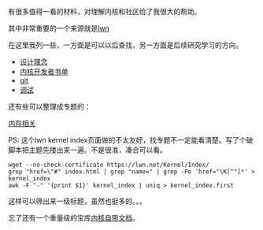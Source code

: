 有很多值得一看的材料，对理解内核和社区给了我很大的帮助。

其中非常重要的一个来源就是[lwn][1]

在这里我列一些，一方面是可以以后查找，另一方面是后续研究学习的方向。

  * [设计理念][2]
  * [内核开发者书单][6]
  * [git][3]
  * [调试][4]

还有些可以整理成专题的：

[内存相关][5]

PS: 这个lwn kernel index页面做的不太友好，找专题不一定能看清楚。写了个破脚本把主题先搂出来一遍。不是很准，凑合可以看。

```
wget --no-check-certificate https://lwn.net/Kernel/Index/
grep "href=\"#" index.html | grep "name=" | grep -Po 'href="\K[^"]*' > kernel_index
awk -F "-" '{print $1}' kernel_index | uniq > kernel_index.first
```

这样可以筛出来一级标题，虽然也挺多的。。。

忘了还有一个重量级的宝库[内核自带文档][7]。

[1]: https://lwn.net/Kernel/Index/
[2]: https://lwn.net/Kernel/Index/#Development_model-Patterns
[3]: https://lwn.net/Kernel/Index/#Development_tools-Git
[4]: https://lwn.net/Kernel/Index/#Development_tools-Kernel_debugging
[5]: /reference/01-mm.md
[6]: https://lwn.net/Kernel/Index/#Kernel_Hackers_Bookshelf
[7]: /reference/03-kernel_doc.md
